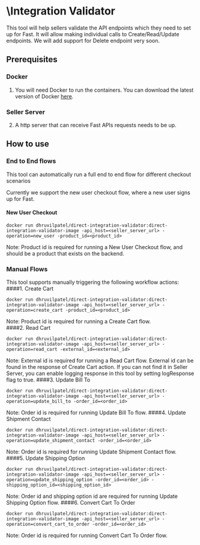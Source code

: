 # \Integration Validator
This tool will help sellers validate the API endpoints which they need to set up for Fast. It will allow making individual calls to Create/Read/Update endpoints. We will add support for Delete endpoint very soon.

## Prerequisites

### Docker
1. You will need Docker to run the containers. You can download the latest version of Docker [here](https://www.docker.com/products/docker-desktop).
### Seller Server
2. A http server that can receive Fast APIs requests needs to be up.



## How to use

### End to End flows
This tool can automatically run a full end to end flow for different checkout scenarios

Currently we support the new user checkout flow, where a new user signs up for Fast.

#### New User Checkout
   ```shell
   docker run dhruvilpatel/direct-integration-validator:direct-integration-validator-image -api_host=<seller_server_url> -operation=new_user -product_id=<product_id>
   ```
Note: Product id is required for running a New User Checkout flow, and should be a product that exists on the backend.

### Manual Flows
This tool supports manually triggering the following workflow actions:
####1. Create Cart
   ```shell
   docker run dhruvilpatel/direct-integration-validator:direct-integration-validator-image -api_host=<seller_server_url> -operation=create_cart -product_id=<product_id>
   ```
   Note: Product id is required for running a Create Cart flow.  
####2. Read Cart
   ```shell
   docker run dhruvilpatel/direct-integration-validator:direct-integration-validator-image -api_host=<seller_server_url> -operation=read_cart -external_id=<external_id>
   ```
   Note: External id  is required for running a Read Cart flow. External id can be found in the response of Create Cart action. If you can not find it in Seller Server, you can enable logging response in this tool by setting logResponse flag to true.
####3. Update Bill To
   ```shell
   docker run dhruvilpatel/direct-integration-validator:direct-integration-validator-image -api_host=<seller_server_url> -operation=update_bill_to -order_id=<order_id>
   ```
   Note: Order id is required for running Update Bill To flow.
####4. Update Shipment Contact
   ```shell
   docker run dhruvilpatel/direct-integration-validator:direct-integration-validator-image -api_host=<seller_server_url> -operation=update_shipment_contact -order_id=<order_id>
   ```
Note: Order id is required for running Update Shipment Contact flow.
####5. Update Shipping Option
   ```shell
   docker run dhruvilpatel/direct-integration-validator:direct-integration-validator-image -api_host=<seller_server_url> -operation=update_shipping_option -order_id=<order_id> -shipping_option_id=<shipping_option_id>
   ```
Note: Order id and shipping option id are required for running Update Shipping Option flow.
####6. Convert Cart To Order
   ```shell
   docker run dhruvilpatel/direct-integration-validator:direct-integration-validator-image -api_host=<seller_server_url> -operation=convert_cart_to_order -order_id=<order_id>
   ```
Note: Order id is required for running Convert Cart To Order flow.
